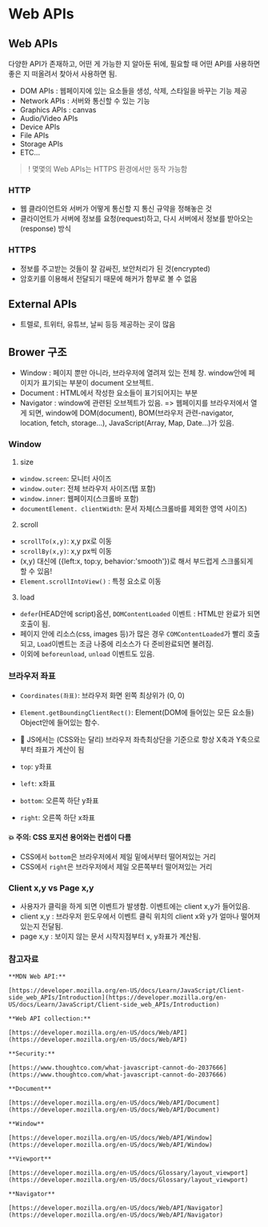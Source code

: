 # Web APIs
## Web APIs

다양한 API가 존재하고, 어떤 게 가능한 지 알아둔 뒤에, 필요할 때 어떤 API를 사용하면 좋은 지 떠올려서 찾아서 사용하면 됨. 

- DOM APIs : 웹페이지에 있는 요소들을 생성, 삭제, 스타일을 바꾸는 기능 제공
- Network APIs : 서버와 통신할 수 있는 기능
- Graphics APIs : canvas
- Audio/Video APIs
- Device APIs
- File APIs
- Storage APIs
- ETC...

> ! 몇몇의 Web APIs는 HTTPS 환경에서만 동작 가능함

### HTTP

- 웹 클라이언트와 서버가 어떻게 통신할 지 통신 규약을 정해놓은 것
- 클라이언트가 서버에 정보를 요청(request)하고, 다시 서버에서 정보를 받아오는(response) 방식

### HTTPS

- 정보를 주고받는 것들이 잘 감싸진, 보안처리가 된 것(encrypted)
- 암호키를 이용해서 전달되기 때문에 해커가 함부로 볼 수 없음

## External APIs

- 트렐로, 트위터, 유튜브, 날씨 등등 제공하는 곳이 많음

## Brower 구조
- Window : 페이지 뿐만 아니라, 브라우저에 열려져 있는 전체 창. window안에 페이지가 표기되는 부분이 document 오브젝트.
- Document : HTML에서 작성한 요소들이 표기되어지는 부분
- Navigator : window에 관련된 오브젝트가 있음. 
=> 웹페이지를 브라우저에서 열게 되면, window에 DOM(document), BOM(브라우저 관련-navigator, location, fetch, storage...), JavaScript(Array, Map, Date...)가 있음.

### Window
1. size
- `window.screen`: 모니터 사이즈
- `window.outer`: 전체 브라우저 사이즈(탭 포함)
- `window.inner`: 웹페이지(스크롤바 포함)
- `documentElement. clientWidth`: 문서 자체(스크롤바를 제외한 영역 사이즈)
2. scroll
- `scrollTo(x,y)`: x,y px로 이동
- `scrollBy(x,y)`: x,y px씩 이동
- (x,y) 대신에 ({left:x, top:y, behavior:'smooth'})로 해서 부드럽게 스크롤되게 할 수 있음!
- `Element.scrollIntoView()` : 특정 요소로 이동
3. load
- `defer`(HEAD안에 script)옵션, `DOMContentLoaded` 이벤트 : HTML만 완료가 되면 호출이 됨.
- 페이지 안에 리소스(css, images 등)가 많은 경우 `COMContentLoaded`가 빨리 호출 되고, `Load`이벤트는 조금 나중에 리소스가 다 준비완료되면 불려짐.
- 이외에 `beforeunload`, `unload` 이벤트도 있음.

### 브라우저 좌표
- `Coordinates(좌표)`: 브라우저 화면 왼쪽 최상위가 (0, 0)
- `Element.getBoundingClientRect()`: Element(DOM에 들어있는 모든 요소들) Object안에 들어있는 함수.

- 💎 JS에서는 (CSS와는 달리) 브라우저 좌측최상단을 기준으로 항상 X축과 Y축으로부터 좌표가 계산이 됨
- `top`: y좌표
- `left`: x좌표
- `bottom`: 오른쪽 하단 y좌표
- `right`: 오른쪽 하단 x좌표

#### 💥 주의: CSS 포지션 용어와는 컨셉이 다름
- CSS에서 `bottom`은 브라우저에서 제일 밑에서부터 떨어져있는 거리
- CSS에서 `right`은 브라우저에서 제일 오른쪽부터 떨어져있는 거리

### Client x,y vs Page x,y
- 사용자가 클릭을 하게 되면 이벤트가 발생함. 이벤트에는 client x,y가 들어있음.
- client x,y : 브라우저 윈도우에서 이벤트 클릭 위치의 client x와 y가 얼마나 떨어져있는지 전달됨.
- page x,y : 보이지 않는 문서 시작지점부터 x, y좌표가 계산됨.

### 참고자료

    **MDN Web API:**

    [https://developer.mozilla.org/en-US/docs/Learn/JavaScript/Client-side_web_APIs/Introduction](https://developer.mozilla.org/en-US/docs/Learn/JavaScript/Client-side_web_APIs/Introduction)

    **Web API collection:**

    [https://developer.mozilla.org/en-US/docs/Web/API](https://developer.mozilla.org/en-US/docs/Web/API)

    **Security:**

    [https://www.thoughtco.com/what-javascript-cannot-do-2037666](https://www.thoughtco.com/what-javascript-cannot-do-2037666)

    **Document**

    [https://developer.mozilla.org/en-US/docs/Web/API/Document](https://developer.mozilla.org/en-US/docs/Web/API/Document)

    **Window**

    [https://developer.mozilla.org/en-US/docs/Web/API/Window](https://developer.mozilla.org/en-US/docs/Web/API/Window)

    **Viewport**

    [https://developer.mozilla.org/en-US/docs/Glossary/layout_viewport](https://developer.mozilla.org/en-US/docs/Glossary/layout_viewport)

    **Navigator**

    [https://developer.mozilla.org/en-US/docs/Web/API/Navigator](https://developer.mozilla.org/en-US/docs/Web/API/Navigator)